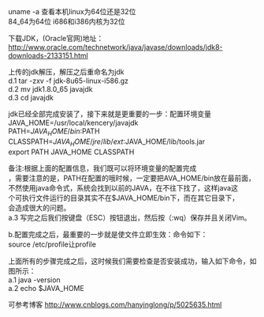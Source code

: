 uname -a 查看本机linux为64位还是32位  
84_64为64位 i686和i386内核为32位  

下载JDK，(Oracle官网)地址：http://www.oracle.com/technetwork/java/javase/downloads/jdk8-downloads-2133151.html  

上传的jdk解压，解压之后重命名为jdk  
d.1 tar -zxv -f  jdk-8u65-linux-i586.gz  
d.2 mv jdk1.8.0_65  javajdk  
d.3 cd javajdk  

jdk已经全部完成安装了，接下来就是更重要的一步：配置环境变量  
JAVA_HOME=/usr/local/kencery/javajdk  
PATH=$JAVA_HOME/bin:$PATH  
CLASSPATH=$JAVA_HOME/jre/lib/ext:$JAVA_HOME/lib/tools.jar  
export PATH JAVA_HOME CLASSPATH  

备注:根据上面的配置信息，我们既可以将环境变量的配置完成  
，需要注意的是，PATH在配置的哦时候，一定要把AVA_HOME/bin放在最前面，  
不然使用java命令式，系统会找到以前的JAVA，在不往下找了，这样java这  
个可执行文件运行的目录其实不在$JAVA_HOME/bin下，而在其它目录下，  
会造成很大的问题。  
a.3 写完之后我们按键盘（ESC）按钮退出，然后按（:wq）保存并且关闭Vim。  

b.配置完成之后，最重要的一步就是使文件立即生效：命令如下：  
source /etc/profile让profile  

上面所有的步骤完成之后，这时候我们需要检查是否安装成功，输入如下命令，如图所示：  
a.1 java -version  
a.2 echo $JAVA_HOME  

可参考博客 http://www.cnblogs.com/hanyinglong/p/5025635.html
